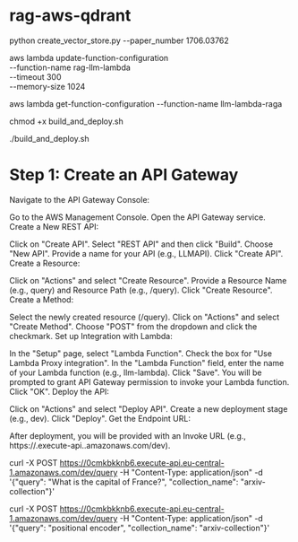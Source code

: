 # rag-aws-qdrant
python create_vector_store.py --paper_number 1706.03762

aws lambda update-function-configuration \
  --function-name rag-llm-lambda \
  --timeout 300 \
  --memory-size 1024


aws lambda get-function-configuration --function-name llm-lambda-raga


chmod +x build_and_deploy.sh

./build_and_deploy.sh



# Step 1: Create an API Gateway
Navigate to the API Gateway Console:

Go to the AWS Management Console.
Open the API Gateway service.
Create a New REST API:

Click on "Create API".
Select "REST API" and then click "Build".
Choose "New API".
Provide a name for your API (e.g., LLMAPI).
Click "Create API".
Create a Resource:

Click on "Actions" and select "Create Resource".
Provide a Resource Name (e.g., query) and Resource Path (e.g., /query).
Click "Create Resource".
Create a Method:

Select the newly created resource (/query).
Click on "Actions" and select "Create Method".
Choose "POST" from the dropdown and click the checkmark.
Set up Integration with Lambda:

In the "Setup" page, select "Lambda Function".
Check the box for "Use Lambda Proxy integration".
In the "Lambda Function" field, enter the name of your Lambda function (e.g., llm-lambda).
Click "Save".
You will be prompted to grant API Gateway permission to invoke your Lambda function. Click "OK".
Deploy the API:

Click on "Actions" and select "Deploy API".
Create a new deployment stage (e.g., dev).
Click "Deploy".
Get the Endpoint URL:

After deployment, you will be provided with an Invoke URL (e.g., https://<api-id>.execute-api.<region>.amazonaws.com/dev).


curl -X POST  https://0cmkbkknb6.execute-api.eu-central-1.amazonaws.com/dev/query   -H "Content-Type: application/json"   -d '{"query": "What is the capital of France?", "collection_name": "arxiv-collection"}'

curl -X POST  https://0cmkbkknb6.execute-api.eu-central-1.amazonaws.com/dev/query   -H "Content-Type: application/json"   -d '{"query": "positional encoder", "collection_name": "arxiv-collection"}'